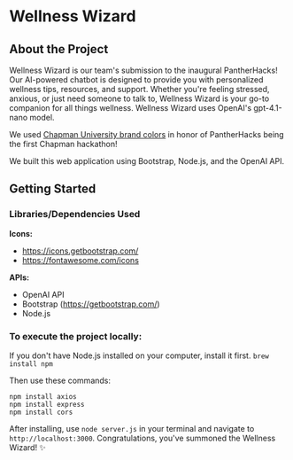 # Wellness Wizard

## About the Project
Wellness Wizard is our team's submission to the inaugural PantherHacks! Our AI-powered chatbot is designed to provide you with personalized wellness tips, resources, and support. Whether you're feeling stressed, anxious, or just need someone to talk to, Wellness Wizard is your go-to companion for all things wellness. Wellness Wizard uses OpenAI's gpt-4.1-nano model.

We used [Chapman University brand colors](https://brand.chapman.edu/colors/) in honor of PantherHacks being the first Chapman hackathon! 

We built this web application using Bootstrap, Node.js, and the OpenAI API.

## Getting Started
### Libraries/Dependencies Used
**Icons:**
- https://icons.getbootstrap.com/
- https://fontawesome.com/icons

**APIs:**
- OpenAI API
- Bootstrap (https://getbootstrap.com/)
- Node.js

### To execute the project locally:
If you don't have Node.js installed on your computer, install it first.
`brew install npm`

Then use these commands:
```
npm install axios
npm install express
npm install cors
```

After installing, use `node server.js` in your terminal and navigate to `http://localhost:3000`. 
Congratulations, you've summoned the Wellness Wizard! ✨
